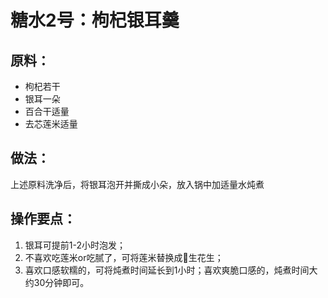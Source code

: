 # 糖水2号：枸杞银耳羹

## 原料：

- 枸杞若干
- 银耳一朵
- 百合干适量
- 去芯莲米适量

## 做法：

上述原料洗净后，将银耳泡开并撕成小朵，放入锅中加适量水炖煮

## 操作要点：

1. 银耳可提前1-2小时泡发；
2. 不喜欢吃莲米or吃腻了，可将莲米替换成🥜生花生；
3. 喜欢口感软糯的，可将炖煮时间延长到1小时；喜欢爽脆口感的，炖煮时间大约30分钟即可。